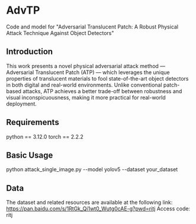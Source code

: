 # AdvTP
Code and model for "Adversarial Translucent Patch: A Robust Physical Attack Technique
Against Object Detectors"

## Introduction

This work presents a novel physical adversarial attack method — Adversarial Translucent Patch (ATP) — which leverages the unique properties of translucent materials to fool state-of-the-art object detectors in both digital and real-world environments. Unlike conventional patch-based attacks, ATP achieves a better trade-off between robustness and visual inconspicuousness, making it more practical for real-world deployment.

## Requirements

python == 3.12.0
torch == 2.2.2

## Basic Usage

python attack_single_image.py --model yolov5 --dataset your_dataset

## Data


The dataset and related resources are available at the following link:
https://pan.baidu.com/s/1RtGk_Qi1wt0_Wutg0cAE-g?pwd=ritj
Access code: ritj
